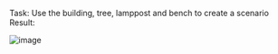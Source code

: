 Task: Use the building, tree, lamppost and bench to create a scenario 
Result:

![image](https://github.com/Imtiaj-Sajin/Computer-Graphics-Tasks/assets/100506477/3e144add-1173-4a39-8a6c-63036f24b8a2)
